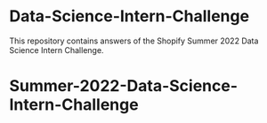 # Data-Science-Intern-Challenge
This repository contains answers of the Shopify Summer 2022 Data Science Intern Challenge.
# Summer-2022-Data-Science-Intern-Challenge
